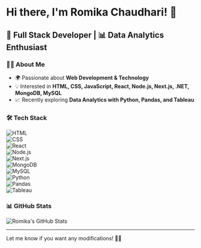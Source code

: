 # Hi there, I'm Romika Chaudhari! 👋  
## 🚀 Full Stack Developer | 📊 Data Analytics Enthusiast  

### 👩‍💻 About Me  
- 🌍 Passionate about **Web Development & Technology**  
- 💡 Interested in **HTML, CSS, JavaScript, React, Node.js, Next.js, .NET, MongoDB, MySQL**  
- 📈 Recently exploring **Data Analytics with Python, Pandas, and Tableau**  

### 🛠 Tech Stack  
![HTML](https://img.shields.io/badge/-HTML-E34F26?style=flat&logo=html5&logoColor=white)  
![CSS](https://img.shields.io/badge/-CSS-1572B6?style=flat&logo=css3&logoColor=white)  
![React](https://img.shields.io/badge/-React-61DAFB?style=flat&logo=react&logoColor=black)  
![Node.js](https://img.shields.io/badge/-Node.js-339933?style=flat&logo=node.js&logoColor=white)  
![Next.js](https://img.shields.io/badge/-Next.js-000000?style=flat&logo=next.js&logoColor=white)  
![MongoDB](https://img.shields.io/badge/-MongoDB-47A248?style=flat&logo=mongodb&logoColor=white)  
![MySQL](https://img.shields.io/badge/-MySQL-4479A1?style=flat&logo=mysql&logoColor=white)  
![Python](https://img.shields.io/badge/-Python-3776AB?style=flat&logo=python&logoColor=white)  
![Pandas](https://img.shields.io/badge/-Pandas-150458?style=flat&logo=pandas&logoColor=white)  
![Tableau](https://img.shields.io/badge/-Tableau-E97627?style=flat&logo=tableau&logoColor=white)  

### 📊 GitHub Stats  
![Romika's GitHub Stats](https://github-readme-stats.vercel.app/api?username=yourgithubusername&show_icons=true&theme=radical)  

---

Let me know if you want any modifications! 🚀😊
